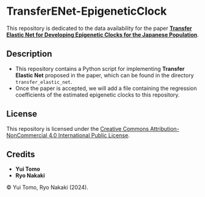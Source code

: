 # TransferENet-EpigeneticClock

This repository is dedicated to the data availability for the paper [**Transfer Elastic Net for Developing Epigenetic Clocks for the Japanese Population**](https://doi.org/10.1101/2024.05.19.594899).

## Description

- This repository contains a Python script for implementing **Transfer Elastic Net** proposed in the paper, which can be found in the directory `transfer_elastic_net`.
- Once the paper is accepted, we will add a file containing the regression coefficients of the estimated epigenetic clocks to this repository.

## License

This repository is licensed under the [Creative Commons Attribution-NonCommercial 4.0 International Public License](LICENSE).

## Credits

- **Yui Tomo**
- **Ryo Nakaki**

© Yui Tomo, Ryo Nakaki (2024).
